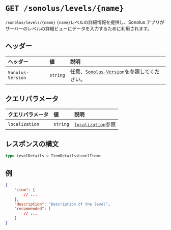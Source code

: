 # `GET /sonolus/levels/{name}`

`/sonolus/levels/{name}` `{name}`レベルの詳細情報を提供し、Sonolus アプリがサーバーのレベルの詳細ビューにデータを入力するために利用されます。

## ヘッダー

| ヘッダー          | 値       | 説明                                                                      |
| :---------------- | :------- | :------------------------------------------------------------------------ |
| `Sonolus-Version` | `string` | 任意、[`Sonolus-Version`](../headers/sonolus-version)を参照してください。 |

## クエリパラメータ

| クエリパラメータ | 値       | 説明                                                   |
| :--------------- | :------- | :----------------------------------------------------- |
| `localization`   | `string` | [`localization`](../query-parameters/localization)参照 |

## レスポンスの構文

```ts
type LevelDetails = ItemDetails<LevelItem>
```

## 例

```json
{
    "item": {
        // ...
    },
    "description": "Description of the level",
    "recommended": [
        // ...
    ]
}
```
